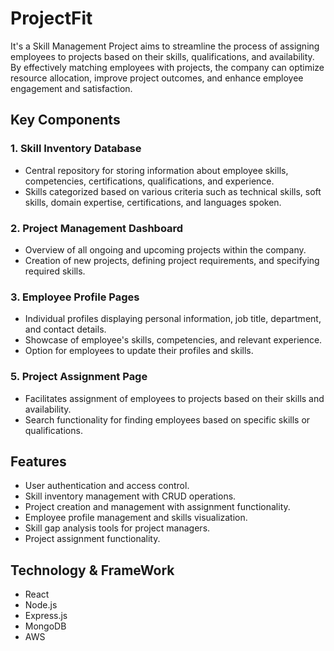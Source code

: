 # ProjectFit

It's a Skill Management Project aims to streamline the process of assigning employees to projects based on their skills, qualifications, and availability. By effectively matching employees with projects, the company can optimize resource allocation, improve project outcomes, and enhance employee engagement and satisfaction.

## Key Components

### 1. Skill Inventory Database

- Central repository for storing information about employee skills, competencies, certifications, qualifications, and experience.
- Skills categorized based on various criteria such as technical skills, soft skills, domain expertise, certifications, and languages spoken.

### 2. Project Management Dashboard

- Overview of all ongoing and upcoming projects within the company.
- Creation of new projects, defining project requirements, and specifying required skills.

### 3. Employee Profile Pages

- Individual profiles displaying personal information, job title, department, and contact details.
- Showcase of employee's skills, competencies, and relevant experience.
- Option for employees to update their profiles and skills.


### 5. Project Assignment Page

- Facilitates assignment of employees to projects based on their skills and availability.
- Search functionality for finding employees based on specific skills or qualifications.



## Features

- User authentication and access control.
- Skill inventory management with CRUD operations.
- Project creation and management with assignment functionality.
- Employee profile management and skills visualization.
- Skill gap analysis tools for project managers.
- Project assignment functionality.

## Technology & FrameWork
* React
* Node.js
* Express.js
* MongoDB
* AWS


